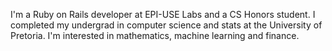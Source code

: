 I'm a Ruby on Rails developer at EPI-USE Labs and a CS Honors student. I completed my undergrad in computer science and stats at the University of Pretoria. I'm interested in mathematics, machine learning and finance.
